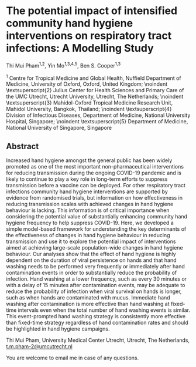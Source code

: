# The potential impact of intensified community hand hygiene interventions on respiratory tract infections: A Modelling Study
Thi Mui Pham<sup>1,2</sup>, Yin Mo<sup>1,3,4,5</sup>, Ben S. Cooper<sup>1,3</sup>

<sup>1</sup> Centre for Tropical Medicine and Global Health, Nuffield Department of Medicine, University of Oxford, Oxford, United Kingdom;
\noindent \textsuperscript{2} Julius Center for Health Sciences and Primary Care of the UMC Utrecht, Utrecht University, Utrecht, The Netherlands;
\noindent \textsuperscript{3} Mahidol-Oxford Tropical Medicine Research Unit, Mahidol University, Bangkok, Thailand;
\noindent \textsuperscript{4} Division of Infectious Diseases, Department of Medicine, National University Hospital, Singapore;
\noindent \textsuperscript{5} Department of Medicine, National University of Singapore, Singapore

## Abstract
Increased hand hygiene amongst the general public has been widely promoted as one of the most important non-pharmaceutical interventions for reducing transmission during the ongoing COVID-19 pandemic and is likely to continue to play a key role in long-term efforts to suppress transmission before a vaccine can be deployed. For other respiratory tract infections community hand hygiene interventions are supported by evidence from randomised trials, but information on how effectiveness in reducing transmission scales with achieved changes in hand hygiene behaviour is lacking. This information is of critical importance when considering the potential value of substantially enhancing community hand hygiene frequency to help suppress COVID-19. Here, we developed a simple model-based framework for understanding the key determinants of the effectiveness of changes in hand hygiene behaviour in reducing transmission and use it to explore the potential impact of interventions aimed at achieving large-scale population-wide changes in hand hygiene behaviour. Our analyses show that the effect of hand hygiene is highly dependent on the duration of viral persistence on hands and that hand washing needs to be performed very frequently or immediately after hand contamination events in order to substantially reduce the probability of infection. Hand washing at a lower frequency, such as every 30 minutes or with a delay of 15 minutes after contamination events, may be adequate to reduce the probability of infection when viral survival on hands is longer, such as when hands are contaminated with mucus. Immediate hand washing after contamination is more effective than hand washing at fixed-time intervals even when the total number of hand washing events is similar. This event-prompted hand washing strategy is consistently more effective than fixed-time strategy regardless of hand contamination rates and should be highlighted in hand hygiene campaigns.

Thi Mui Pham, University Medical Center Utrecht, Utrecht, The Netherlands, t.m.pham-2@umcutrecht.nl

You are welcome to email me in case of any questions. 
